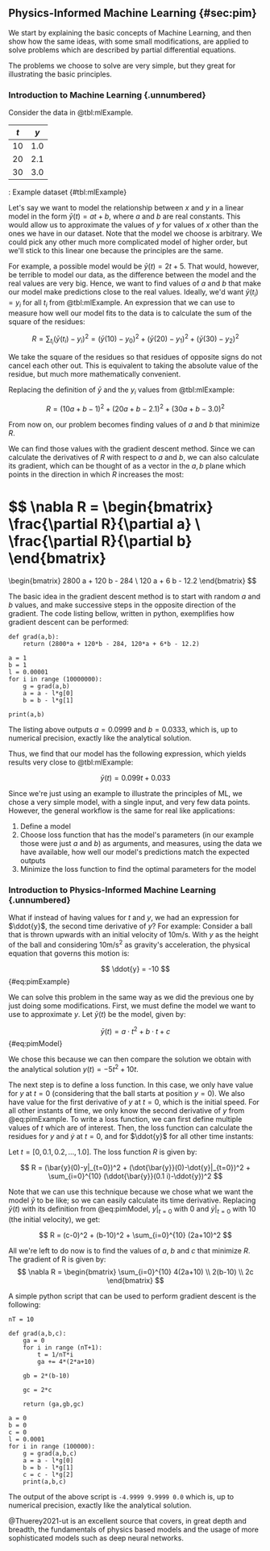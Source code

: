 ## Physics-Informed Machine Learning {#sec:pim}

We start by explaining the basic concepts of Machine Learning, and then show how
the same ideas, with some small modifications, are applied to solve problems
which are described by partial differential equations.

The problems we choose to solve are very simple, but they great for illustrating
the basic principles.

### Introduction to Machine Learning {.unnumbered}

Consider the data in @tbl:mlExample.

|  $t$ | $y$ |
|:----:|:---:|
|    10|  1.0|
|    20|  2.1|
|    30|  3.0|
: Example dataset {#tbl:mlExample}

Let's say we want to model the relationship between $x$ and $y$ in a linear
model in the form $\bar{y}(t) = at + b$, where $a$ and $b$ are real constants.
This would allow us to approximate the values of $y$ for values of $x$ other
than the ones we have in our dataset. Note that the model we choose is
arbitrary. We could pick any other much more complicated model of higher order,
but we'll stick to this linear one because the principles are the same.

For example, a possible model would be $\bar{y}(t) = 2t + 5$. That would, however, be terrible to model our data, as the difference between the model and the real values are very big. Hence, we want to find values of $a$ and $b$ that make our model make predictions close to the real values. Ideally, we'd want $\bar{y}(t_i) = y_i$ for all $t_i$ from @tbl:mlExample.
An expression that we can use to measure how well our model fits to the data is to calculate the sum of the square of the residues:

$$
R = \sum_{t_i} (\bar{y}(t_i)-y_i)^2 = (\bar{y}(10)-y_0)^2 + (\bar{y}(20)-y_1)^2 + (\bar{y}(30)-y_2)^2
$$

We take the square of the residues so that residues of opposite signs do not
cancel each other out. This is equivalent to taking the absolute value of the
residue, but much more mathematically convenient.

Replacing the definition of $\bar{y}$ and the $y_i$ values from @tbl:mlExample:

$$
R = (10a + b -1)^2 + (20a + b -2.1)^2 + (30a + b - 3.0)^2
$$

From now on, our problem becomes finding values of $a$ and $b$ that minimize $R$. 

We can find those values with the gradient descent method.
Since we can calculate the derivatives of $R$ with respect to $a$ and $b$, we can also calculate its gradient, which can be thought of as a vector in the $a,b$ plane which points in the direction in which $R$ increases the most:

$$
\nabla R =
\begin{bmatrix}
\frac{\partial R}{\partial a} \\
\frac{\partial R}{\partial b}
\end{bmatrix}
=
\begin{bmatrix}
2800 a + 120 b - 284 \\
120 a + 6 b - 12.2
\end{bmatrix}
$$

The basic idea in the gradient descent method is to start with random $a$ and $b$ values, and make successive steps in the opposite direction of the gradient. The code listing bellow, written in python, exemplifies how gradient descent can be performed:

```
def grad(a,b):
    return (2800*a + 120*b - 284, 120*a + 6*b - 12.2)

a = 1
b = 1
l = 0.00001
for i in range (10000000):
    g = grad(a,b)
    a = a - l*g[0]
    b = b - l*g[1]

print(a,b)
```

The listing above outputs $a = 0.0999$ and $b = 0.0333$, which is, up to numerical precision, exactly like the analytical solution.

Thus, we find that our model has the following expression, which yields results very close to @tbl:mlExample:

$$
\bar{y}(t) = 0.099t + 0.033 
$$

Since we're just using an example to illustrate the principles of ML, we chose a very simple model, with a single input, and very few data points. However, the general workflow is the same for real like applications:

1. Define a model
2. Choose loss function that has the model's parameters (in our example those were just $a$ and $b$) as arguments, and measures, using the data we have available, how well our model's predictions match the expected outputs
3. Minimize the loss function to find the optimal parameters for the model

### Introduction to Physics-Informed Machine Learning {.unnumbered}

What if instead of having values for $t$ and $y$, we had an expression for $\ddot{y}$, the second time derivative of $y$?
For example: Consider a ball that is thrown upwards with an initial velocity of $10$m/s. With $y$ as the height of the ball and considering $10$m/s$^2$ as gravity's acceleration, the physical equation that governs this motion is:

$$
\ddot{y} = -10
$$
{#eq:pimExample}

We can solve this problem in the same way as we did the previous one by just doing some modifications.
First, we must define the model we want to use to approximate $y$.
Let $\bar{y}(t)$ be the model, given by:

$$
\bar{y}(t) = a\cdot t^2 + b\cdot t + c
$$
{#eq:pimModel}

We chose this because we can then compare the solution we obtain with the analytical solution $y(t) = -5t^2+10t$.

The next step is to define a loss function. In this case, we only have value for $y$ at $t=0$ (considering that the ball starts at position $y=0$). We also have value for the first derivative of $y$ at $t=0$, which is the initial speed. For all other instants of time, we only know the second derivative of $y$ from @eq:pimExample.
To write a loss function, we can first define multiple values of $t$ which are of interest. Then, the loss function can calculate the residues for $y$ and $\dot{y}$ at $t=0$, and for $\ddot{y}$ for all other time instants:

Let $t = [0, 0.1, 0.2, ... , 1.0]$. The loss function $R$ is given by:

$$
R = (\bar{y}(0)-y|_{t=0})^2 + (\dot{\bar{y}}(0)-\dot{y}|_{t=0})^2 +
\sum_{i=0}^{10} (\ddot{\bar{y}}(0.1 i)-\ddot{y})^2
$$

Note that we can use this technique because we chose what we want the model $\bar{y}$ to be like; so we can easily calculate its time derivative. Replacing $\bar{y}(t)$ with its definition from @eq:pimModel, $y|_{t=0}$ with $0$ and $\dot{y}|_{t=0}$ with $10$ (the initial velocity), we get:

$$
R = (c-0)^2 + (b-10)^2 +
\sum_{i=0}^{10} (2a+10)^2
$$

All we're left to do now is to find the values of $a$, $b$ and $c$ that minimize $R$.
The gradient of R is given by:
$$
\nabla R =
\begin{bmatrix}
\sum_{i=0}^{10} 4(2a+10) \\
2(b-10) \\
2c
\end{bmatrix}
$$

A simple python script that can be used to perform gradient descent is the following:

```
nT = 10

def grad(a,b,c):
    ga = 0
    for i in range (nT+1):
        t = 1/nT*i
        ga += 4*(2*a+10)
    
    gb = 2*(b-10)

    gc = 2*c
    
    return (ga,gb,gc)

a = 0
b = 0
c = 0
l = 0.0001
for i in range (100000):
    g = grad(a,b,c)
    a = a - l*g[0]
    b = b - l*g[1]
    c = c - l*g[2]
    print(a,b,c)
```

The output of the above script is ```-4.9999 9.9999 0.0``` which is, up to
numerical precision, exactly like the analytical solution.

@Thuerey2021-ut is an excellent source that covers, in great depth and breadth, the fundamentals of physics based models and the usage of more sophisticated models such as deep neural networks.